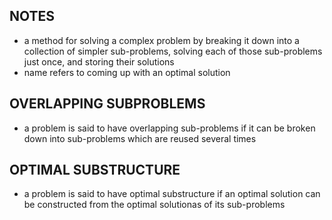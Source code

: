 ## NOTES

- a method for solving a complex problem by breaking it down into a collection of simpler sub-problems, solving each of those sub-problems just once, and storing their solutions
- name refers to coming up with an optimal solution

## OVERLAPPING SUBPROBLEMS

- a problem is said to have overlapping sub-problems if it can be broken down into sub-problems which are reused several times

## OPTIMAL SUBSTRUCTURE

- a problem is said to have optimal substructure if an optimal solution can be constructed from the optimal solutionas of its sub-problems
